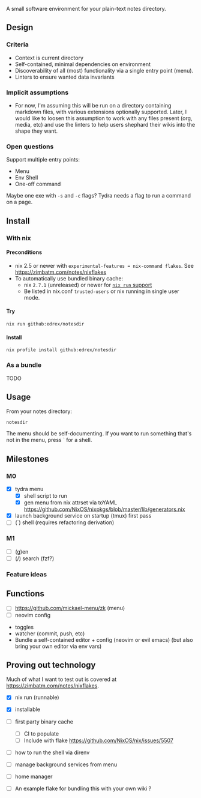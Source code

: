 A small software environment for your plain-text notes directory.

## Design

### Criteria

- Context is current directory
- Self-contained, minimal dependencies on environment
- Discoverability of all (most) functionality via a single entry point (menu).
- Linters to ensure wanted data invariants

### Implicit assumptions

- For now, I'm assuming this will be run on a directory containing markdown files, with various extensions optionally supported. Later, I would like to loosen this assumption to work with any files present (org, media, etc) and use the linters to help users shephard their wikis into the shape they want.

### Open questions

Support multiple entry points:

 - Menu
 - Env Shell
 - One-off command

Maybe one exe with `-s` and `-c` flags? Tydra needs a flag to run a command on a page.

## Install
### With nix
#### Preconditions

- nix 2.5 or newer with `experimental-features = nix-command flakes`. See https://zimbatm.com/notes/nixflakes
- To automatically use bundled binary cache:
  - nix `2.7.1` (unreleased) or newer for [`nix run` support](https://github.com/NixOS/nix/issues/6170)
  - Be listed in nix.conf `trusted-users` or nix running in single user mode.

#### Try

`nix run github:edrex/notesdir`

#### Install

`nix profile install github:edrex/notesdir`

### As a bundle

TODO

## Usage

From your notes directory:

```
notesdir
```

The menu should be self-documenting. If you want to run something that's not in the menu, press \` for a shell.


## Milestones

### M0

- [x] tydra menu
   - [x] shell script to run
   - [x] gen menu from nix attrset via toYAML https://github.com/NixOS/nixpkgs/blob/master/lib/generators.nix
- [x] launch background service on startup (tmux) first pass
- [ ] (\`) shell (requires refactoring derivation)

### M1

- [ ] (g)en
- [ ] (/) search (fzf?) 

### Feature ideas

## Functions

- [ ] https://github.com/mickael-menu/zk (menu)
- [ ] neovim config
- toggles
- watcher (commit, push, etc)
- Bundle a self-contained editor + config (neovim or evil emacs) (but also bring your own editor via env vars)

## Proving out technology

Much of what I want to test out is covered at https://zimbatm.com/notes/nixflakes.

- [x] nix run (runnable)
- [x] installable
- [ ] first party binary cache
  - [ ] CI to populate
  - [ ] Include with flake https://github.com/NixOS/nix/issues/5507
- [ ] how to run the shell via direnv
- [ ] manage background services from menu
- [ ] home manager
- [ ] An example flake for bundling this with your own wiki ?


